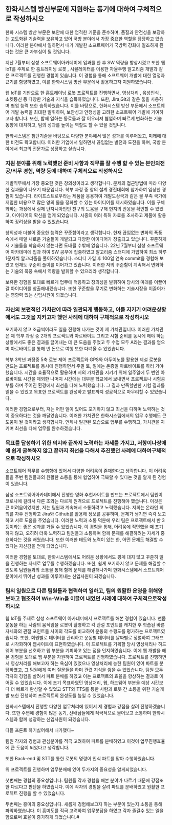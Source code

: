 ## 한화시스템 방산부문에 지원하는 동기에 대하여 구체적으로 작성하시오

한화 시스템 방산 부문은 보안에 대한 엄격한 기준을 준수하며, 품질과 안전성을 보장하는 고도화된 기술력을 보유하고 있어 국방 분야에서 가장 중요한 역할을 담당하고 있습니다. 이러한 분야에서 일하면서 내가 개발한 소프트웨어가 국방력 강화에 일조하게 된다는 것은 큰 자부심이 될 것입니다.

지난 7월부터 삼성 소프트웨어아카데미에 입과를 한 후 SW 역량을 향상시켰고 또한 웹 IoT를 주제로 한 홈트레이닝 로봇 , 시뮬레이터를 이용한 자율주행 알고리즘 개발과 같은 프로젝트를 진행한 경험이 있습니다. 이 경험을 통해 소프트웨어 개발에 대한 열정과 끈기를 함양하였고, 이를 한화시스템 방산 부문에서 활용하고자 지원하였습니다.

웹 IoT를 기반으로 한 홈트레이닝 로봇 프로젝트를 진행하면서, 영상처리 , 음성인식 , 소켓통신 등 다양한 기술과 지식을 습득하였습니다. 또한, Jira,Git과 같은 툴을 사용하며 협업 능력 또한 습득하였습니다. 이를 바탕으로, 한화시스템 방산 부문에서 소프트웨어 개발 능력을 최대한 발휘하여, 보안성과 안정성을 고려한 소프트웨어 개발에 기여하고자 합니다. 또한, 함께 일하는 동료들과 잘 어우러져 협업하며 빠르게 변화하는 기술 동향에 대처하고, 팀의 성과를 높이는 역할도 할 수 있을 것입니다.

한화시스템은 첨단기술을 바탕으로 다양한 분야에서 많은 성과를 이루어왔고, 미래에 대한 비전도 확고합니다. 이러한 기업에서 일하면서 끊임없는 발전과 도전을 하며, 국방 분야에서 최고의 전문가로 성장하고 싶습니다.

### 지원 분야를 위해 노력했던 준비 사항과 직무를 잘 수행 할 수 있는 본인의전공/직무 경험, 역량 등에 대하여 구체적으로 작성하시오

개발직무에서 가장 중요한 것은 창의성이라고 생각합니다. 문제의 접근방법에 따라 다양한 결과물이 나오기 때문입니다. 학부 과정 중 창의 설계 경진대회에 참가하여 입상한 경험이 있습니다. 라이프스트로우라는 제품을 응용하여 개발도상국과 같은 물 부족 국가에 저렴한 비용으로 많은 양의 물을 정화할 수 있는 아이디어를 제시하였습니다. 이를 구체화하는 과정에서 실제 탄자니아인인 친구의 도움을 구해 현지의 반응을 확인할 수 있었고, 아이디어의 확신을 얻게 되었습니다. 시중의 여러 특허 자료를 조사하고 제품에 활용하여 장려상을 받을 수 있었습니다.

창의성과 더불어 중요한 능력은 꾸준함이라고 생각합니다. 현재 끊임없는 변화의 폭풍 속에서 매일 새로운 기술들이 개발되고 다양한 아이디어가 창출되고 있습니다. 꾸준하게 새 기술들을 학습하지 않는다면 도태될 수밖에 없습니다. 22년 7월부터 삼성 소프트웨어 아카데미에 입과 하여 SW 공부에 집중하였고 알고리즘 스터디에 가입하여 최소 하루 1문제씩 알고리즘을 풀이하였습니다. 스터디 가입 후 100일 연속 commit을 경험해 보았고 현재도 꾸준히 풀이를 이어가고 있습니다. 이러한 저의 꾸준함이 계속해서 변화하는 기술의 폭풍 속에서 역량을 발휘할 수 있으리라 생각합니다.

보유한 경험을 토대로 빠르게 업무에 적응하고 창의성을 발휘하여 당사의 미래를 이끌어갈 아이디어를 창출해내겠습니다. 또한 꾸준함을 무기로 변화하는 기술시장을 이끌어가는 영향력 있는 신입사원이 되겠습니다.

### 자신의 보편적인 가치관에 따라 일관되게 행동하고, 이를 지키기 어려운상황에서도 그것을 지키고자 했던 사례에 대하여 구체적으로 작성하시오

포기하지 않고 조금씩이라도 일을 진행해 나가는 것이 제 가치관입니다. 이러한 가치관은 제 학부 과정 중 2개의 프로젝트와 아르바이트 그리고 시험 준비를 동시에 해야 하는 상황에서도 좋은 결과를 끌어내는 데 큰 도움을 주었고 두 수업 모두 A라는 결과를 얻으며 아르바이트를 통해 번 돈으로 여행 또한 다녀올 수 있었습니다.

학부 3학년 과정중 5축 로봇 제어 프로젝트와 GPS와 아두이노를 활용한 제설 로봇을 만드는 프로젝트를 동시에 진행하면서 주말 토, 일에는 온종일 아르바이트를 하러 가야 했습니다. 시간을 효율적으로 활용하며 저의 가치관을 지키기 위해 일주일에 두 번인 아르바이트 시간을 제외한 나머지 시간에는 대부분 학교에서 보내면서 프로젝트나 시험공부를 하며 주어진 환경에서 최선을 다해 노력했습니다. 그 결과 만족할만한 시험 결과를 얻을 수 있었고 목표한 프로젝트를 완성하고 발표까지 성공적으로 마무리할 수 있었습니다.

이러한 경험으로부터, 저는 어떤 일이 있어도 포기하지 않고 최선을 다하며 노력하는 것이 중요하다는 것을 깨달았습니다. 이러한 가치관은 한화시스템에서의 업무 수행에도 큰 도움이 될 것이라고 생각합니다. 언제나 일관된 모습으로 업무를 수행하고, 가치관을 지키며 최선을 다해 업무를 완수하겠습니다.

### 목표를 달성하기 위한 의지와 끝까지 노력하는 자세를 가지고, 저항이나장애에 쉽게 굴복하지 않고 끝까지 최선을 다해서 추진했던 사례에 대하여구체적으로 작성하시오

소프트웨어 직무를 수행함에 있어서 다양한 어려움이 존재한다고 생각합니다. 이 어려움들을 주변 팀원들과의 원활한 소통을 통해 협업하여 극복할 수 있다는 것을 알게 된 경험이 있습니다.

삼성 소프트웨어아카데미에서 진행한 영화 추천사이트를 만드는 프로젝트에서 팀원이 코로나에 걸려서 다른 조와는 다르게 원격으로 프로젝트를 진행해야 했습니다. 이것은 큰 어려움이었지만, 저는 팀원과 계속해서 소통하려고 노력했습니다. 저희는 온라인 회의를 자주 진행하고 Jira와 Github를 활용해 정보를 공유하며, 문제가 생기면 즉각 보고하고 서로 도움을 주었습니다. 이러한 노력과 소통 덕분에 우리 팀은 프로젝트에서 반 3등이라는 좋은 성과를 거둘 수 있었습니다. 이 경험을 통해, 어려움에 직면했을 때 포기하지 않고, 오히려 더욱 노력하고 팀원들과 소통하며 함께 문제를 해결하려는 자세가 중요하다는 것을 배웠습니다. 또한 이러한 태도와 노력이 있는 한, 어떤 문제도 해결할 수 있다는 자신감을 얻게 되었습니다.

이러한 경험을 토대로, 한화시스템에서도 어려운 상황에서도 핑계 대지 않고 꾸준히 일을 진행하는 자세로 업무를 수행하겠습니다. 또한, 쉽게 포기하지 않고 문제를 해결할 수 있도록 팀원들과의 소통을 통해 함께 문제를 해결해나가며 한화시스템에서 소프트웨어 분야에서 뛰어난 성과를 이루어내는 신입사원이 되겠습니다.

### 팀의 일원으로 다른 팀원들과 협력하여 일하고, 팀의 원활한 운영을 위해양보하고 협조하여 Win-Win을 이끌어 내었던 사례에 대하여 구체적으로작성하시오

웹 IoT를 주제로 삼성 소프트웨어 아카데미에서 프로젝트를 해본 경험이 있습니다. 맨몸운동을 하는 사람의 움직임을 로봇이 촬영하고 각 관절 포인트를 캐치한 후 학습된 바른 자세와의 관절 포인트들 사이의 각도를 비교하여 운동의 수행도를 평가하는 프로젝트였습니다. 또한, 회원별로 데이터를 관리하고 운동별 데이터를 날짜별로 정렬하여 그래프로 시각화하여 웹사이트에 표현하였습니다. 이 프로젝트를 기획할 당시 영상처리나 하드웨어 부분을 선호하고 웹 부분을 기피하고 있는 점을 인지하였습니다. 이에 웹 개발을 해본 경험을 토대로 웹 부분을 자원하여 프로젝트를 진행하였습니다. 프로젝트를 진행하면서 영상처리를 해보고자 하는 욕심이 있었으나 영상처리에 능한 팀원이 있어 파트를 분담하였고, 그 팀원에게 여러 질문들을 하며 관련 지식을 쌓을 수 있었습니다. 팀원 모두 각자의 경험을 살려서 파트 분배를 하였고 이는 프로젝트의 효율을 향상하는 결과로 이어질 수 있었습니다. 이에 초기 목표하였던 영상처리, 웹, 하드웨어 부분을 예상 시간보다 더 빠르게 완성할 수 있었고 STT와 TTS를 통한 사람과 로봇 간 소통을 위한 기술개발 또한 진행하여 프로젝트의 완성도를 높일 수 있었습니다.

한화시스템에서 진행할 다양한 업무처리에 있어서 제 경험과 강점을 살려 진행하겠습니다. 또한 주변에 경험이 많은 동기, 선배님들에게 적극적으로 물어보고 소통하며 한화시스템과 함께 성장하는 신입사원이 되겠습니다.

다들 프론트 하기싫어해서 내가했다~

팀원 각자의 경험과 관심분야를 적극 고려하여 파트를 분배하였고 이것이 업무진행효율에 큰 도움이 되었다고 생각합니다.

또한 Back-end 및 STT를 통한 로봇의 명령어 인식 파트를 맡아 수행하였습니다.

위 프로젝트를 진행하며 업무분배에 있어 두가지의 중요성을 알게되었습니다.

첫번째는 경험의 중요성입니다. 팀원들 각자 경험을 해본 분야가 다르기 때문에 강점또한 다르다고 판단을 하였습니다. 이에 각자의 경험을 살려 파트를 분배하였고 원활한 프로젝트 진행을 할 수 있었습니다.

두번째는 흥미의 중요성입니다. 새롭게 경험해보고자 하는 부분이 있는지 소통을 통해 파악하였습니다. 이 흥미도를 적극 고려하여 업무분담을 하였고 각자 즐길수 있는 일을 함으로써 효율이 증가하게 되었습니다.#
